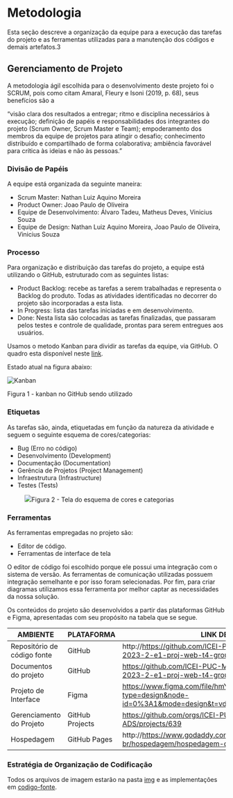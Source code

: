 
# Metodologia

Esta seção descreve a organização da equipe para a execução das tarefas do projeto e as ferramentas utilizadas para a manutenção dos códigos e demais artefatos.3

## Gerenciamento de Projeto
A metodologia ágil escolhida para o desenvolvimento deste projeto foi o SCRUM, pois como citam Amaral, Fleury e Isoni (2019, p. 68), seus benefícios são a

“visão clara dos resultados a entregar; ritmo e disciplina necessários à execução; definição de papéis e responsabilidades dos integrantes do projeto (Scrum Owner, Scrum Master e Team); empoderamento dos membros da equipe de projetos para atingir o desafio; conhecimento distribuído e compartilhado de forma colaborativa; ambiência favorável para crítica às ideias e não às pessoas.”

### Divisão de Papéis

A equipe está organizada da seguinte maneira:
- Scrum Master: Nathan Luiz Aquino Moreira
- Product Owner: Joao Paulo de Oliveira
- Equipe de Desenvolvimento: Álvaro Tadeu, Matheus Deves, Vinicius Souza
- Equipe de Design: Nathan Luiz Aquino Moreira, Joao Paulo de Oliveira, Vinicius Souza

### Processo

Para organização e distribuição das tarefas do projeto, a equipe está utilizando o GitHub, estruturado com as seguintes listas:
- Product Backlog: recebe as tarefas a serem trabalhadas e representa o Backlog do produto. Todas as atividades identificadas no decorrer do projeto são incorporadas a esta lista. 
- In Progress: lista das tarefas iniciadas e em desenvolvimento.  
- Done: Nesta lista são colocadas as tarefas finalizadas, que passaram pelos testes e controle de qualidade, prontas para serem entregues aos usuários.

Usamos o metodo Kanban para dividir as tarefas da equipe, via GitHub. O quadro esta disponível neste <a href="https://github.com/orgs/ICEI-PUC-Minas-PMV-ADS/projects/639">link</a>. 

Estado atual na figura abaixo:

![Kanban](https://github.com/ICEI-PUC-Minas-PMV-ADS/pmv-ads-2023-2-e1-proj-web-t4-group_4/assets/145401221/0a695c80-97a1-44de-9512-c2622f996c51)

Figura 1 - kanban no GitHub sendo utilizado

### Etiquetas
<p>As tarefas são, ainda, etiquetadas em função da natureza da atividade e seguem o seguinte esquema de cores/categorias:</p>

<ul>
  <li>Bug (Erro no código)</li>
  <li>Desenvolvimento (Development)</li>
  <li>Documentação (Documentation)</li>
  <li>Gerência de Projetos (Project Management)</li>
  <li>Infraestrutura (Infrastructure)</li>
  <li>Testes (Tests)</li>
</ul>

<figure> 
  <img src="https://user-images.githubusercontent.com/100447878/164068979-9eed46e1-9b44-461e-ab88-c2388e6767a1.png"
    <figcaption>Figura 2 - Tela do esquema de cores e categorias</figcaption>
</figure> 
  
### Ferramentas

As ferramentas empregadas no projeto são:

- Editor de código.
- Ferramentas de interface de tela

O editor de código foi escolhido porque ele possui uma integração com o
sistema de versão. As ferramentas de comunicação utilizadas possuem
integração semelhante e por isso foram selecionadas. Por fim, para criar
diagramas utilizamos essa ferramenta por melhor captar as
necessidades da nossa solução.

Os conteúdos do projeto são desenvolvidos a partir das plataformas GitHub e Figma, apresentadas com seu propósito na tabela que se segue.

| AMBIENTE                            | PLATAFORMA                         | LINK DE ACESSO                         |
|-------------------------------------|------------------------------------|----------------------------------------|
| Repositório de código fonte         | GitHub                             | http://https://github.com/ICEI-PUC-Minas-PMV-ADS/pmv-ads-2023-2-e1-proj-web-t4-group_4/tree/main/codigo-fonte|
| Documentos do projeto               | GitHub                             |https://github.com/ICEI-PUC-Minas-PMV-ADS/pmv-ads-2023-2-e1-proj-web-t4-group_4|
| Projeto de Interface                | Figma                              | https://www.figma.com/file/hmYlDcIeb9Muq5sbxBzTqU/Untitled?type=design&node-id=0%3A1&mode=design&t=vdrOdVf8PzCRIs8Y-1|
| Gerenciamento do Projeto            | GitHub Projects                    |https://github.com/orgs/ICEI-PUC-Minas-PMV-ADS/projects/639|
| Hospedagem                          | GitHub Pages                       | http://https://www.godaddy.com/pt-br/hospedagem/hospedagem-de-sites|


### Estratégia de Organização de Codificação 

Todos os arquivos de imagem estarão na pasta <a href="https://github.com/ICEI-PUC-Minas-PMV-ADS/pmv-ads-2023-2-e1-proj-web-t4-group_4/tree/main/documentos/img">img</a> e as implementações em <a href="https://github.com/ICEI-PUC-Minas-PMV-ADS/pmv-ads-2023-2-e1-proj-web-t4-group_4/tree/main/codigo-fonte">codigo-fonte</a>.
